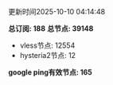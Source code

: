更新时间2025-10-10 04:14:48

**总订阅: 188**
**总节点: 39148**
- vless节点: 12554
- hysteria2节点: 12

**google ping有效节点: 165**
